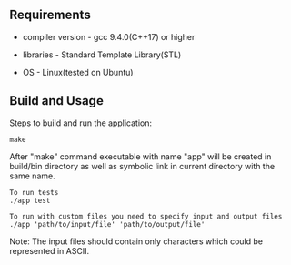 Requirements
---
* compiler version -  gcc 9.4.0(C++17) or higher

* libraries - Standard Template Library(STL)

* OS - Linux(tested on Ubuntu)

Build and Usage
---
Steps to build and run the application:

    make

After "make" command executable with name "app" will be created in build/bin directory as well as symbolic link in
current directory with the same name.

    To run tests
    ./app test

    To run with custom files you need to specify input and output files
    ./app 'path/to/input/file' 'path/to/output/file'


Note:
The input files should contain only characters which could be represented in ASCII.
